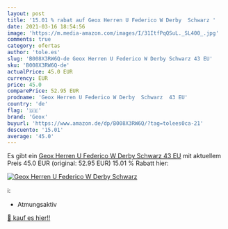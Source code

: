 ```yaml
---
layout: post
title: '15.01 % rabat auf Geox Herren U Federico W Derby  Schwarz '
date: 2021-03-16 18:54:56
image: 'https://m.media-amazon.com/images/I/31ItfPqQSuL._SL400_.jpg'
comments: true
category: ofertas
author: 'tole.es'
slug: 'B008X3RW6Q-de Geox Herren U Federico W Derby Schwarz 43 EU'
sku: 'B008X3RW6Q-de'
actualPrice: 45.0 EUR
currency: EUR
price: 45.0
comparePrice: 52.95 EUR
prodname: 'Geox Herren U Federico W Derby  Schwarz  43 EU'
country: 'de'
flag: '🇩🇪'
brand: 'Geox'
buyurl: 'https://www.amazon.de/dp/B008X3RW6Q/?tag=tolees0ca-21'
descuento: '15.01'
average: '45.0'
---
```


Es gibt ein [Geox Herren U Federico W Derby  Schwarz  43 EU](https://www.amazon.de/dp/B008X3RW6Q/?tag=tolees0ca-21) mit aktuellem Preis 45.0 EUR (original: 52.95 EUR) 15.01 % Rabatt hier:

[![Geox Herren U Federico W Derby  Schwarz ](https://m.media-amazon.com/images/I/31ItfPqQSuL._SL400_.jpg)](https://www.amazon.de/dp/B008X3RW6Q/?tag=tolees0ca-21)

ℹ️:

- Atmungsaktiv

[🛒 kauf es hier!!](https://www.amazon.de/dp/B008X3RW6Q/?tag=tolees0ca-21)
